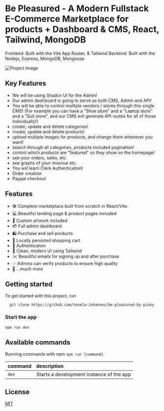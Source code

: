 # Be Pleasured  - A Modern Fullstack E-Commerce Marketplace for products + Dashboard & CMS, React, Tailwind, MongoDB

Frontend: Built with the Vite App Router, & Tailwind
Backend: Built with the Nodejs, Express, MongoDB, Mongoose

![Project Image](https://github.com/Yonela-Johannes/be-pleasured-by-pinky/tree/main/client/src/assets/../../../../../../../../../client/src/assets/pinky.png)

## Key Features

- We will be using Shadcn UI for the Admin!
- Our admin dashboard is going to serve as both CMS, Admin and API!
- You will be able to control mulitple vendors / stores through this single CMS! (For example you can have a "Shoe store" and a "Laptop store" and a "Suit store", and our CMS will generate API routes for all of those individually!)
- create, update and delete categories!
- create, update and delete products!
- upload multiple images for products, and change them whenever you want!
- search through all categories, products included pagination!
- control which products are "featured" so they show on the homepage!
- see your orders, sales, etc.
- see graphs of your revenue etc.
- You will learn Clerk Authentication!
- Order creation
- Paypal checkout

## Features

- 🛠️ Complete marketplace built from scratch in React/Vite
- 💻 Beautiful landing page & product pages included
- 🎨 Custom artwork included
- 💳 Full admin dashboard
- 🛍️ Purchase and sell products
- 🛒 Locally persisted shopping cart
- 🔑 Authentication
- 🌟 Clean, modern UI using Tailwind
- ✉️ Beautiful emails for signing up and after purchase
- ✅ Admins can verify products to ensure high quality
- 🎁 ...much more

## Getting started

To get started with this project, run

```~~bash~~
  git clone https://github.com/Yonela-Johannes/be-pleasured-by-pinky
```

### Start the app

```shell
npm run dev
```

## Available commands

Running commands with npm `npm run [command]`

| command         | description                              |
| :-------------- | :--------------------------------------- |
| `dev`           | Starts a development instance of the app |

## License

[MIT](https://choosealicense.com/licenses/mit/)
